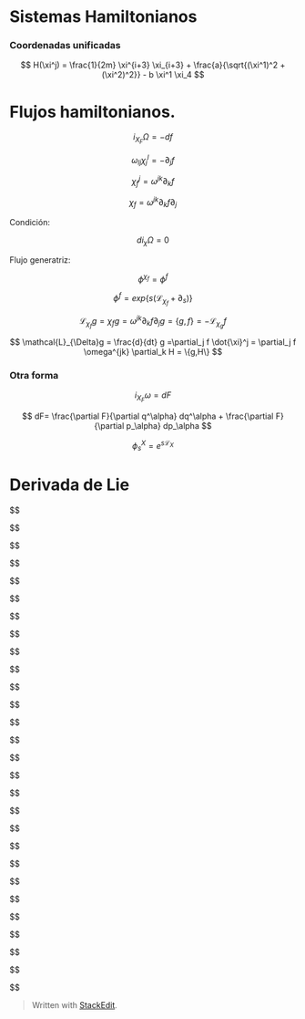 

# Sistemas Hamiltonianos
 
### Coordenadas unificadas

$$
H(\xi^j) = \frac{1}{2m} \xi^{i+3} \xi_{i+3} + \frac{a}{\sqrt{(\xi^1)^2 + (\xi^2)^2}} - b \xi^1 \xi_4
$$

# Flujos hamiltonianos.


$$
i_{X_F} \Omega = - df
$$

$$
\omega_{lj} \chi_j^l = -\partial_j f
$$

$$
\chi_f^j = \omega^{jk}\partial_k f
$$

$$
\chi_f = \omega^{jk}\partial_k f \partial_j
$$

Condición:

$$
d i_\chi \Omega = 0
$$

Flujo generatriz:

$$
\phi^{\chi_f} = \phi^f
$$

$$
\phi^f = exp\{ s(\mathcal{L}_{\chi_f} + \partial_s )\}
$$

$$
\mathcal{L}_{\chi_f}g = \chi_f g = \omega^{jk}\partial_k f \partial_j g = \{g,f \} = - \mathcal{L}_{\chi_g}f
$$

$$
\mathcal{L}_{\Delta}g = \frac{d}{dt} g =\partial_j f \dot{\xi}^j = \partial_j f \omega^{jk} \partial_k H = \{g,H\}
$$


### Otra forma

$$
i_{X_F} \omega = dF
$$


$$
dF= \frac{\partial F}{\partial q^\alpha} dq^\alpha +  \frac{\partial F}{\partial p_\alpha} dp_\alpha
$$

$$
\phi_s^X = e^{s\mathcal{L}_X}
$$

# Derivada de Lie

$$

$$


$$

$$


$$

$$


$$

$$


$$

$$


$$

$$


$$

$$


$$

$$


$$

$$


$$

$$


$$

$$


$$

$$


$$

$$


$$

$$



> Written with [StackEdit](https://stackedit.io/).
<!--stackedit_data:
eyJoaXN0b3J5IjpbLTE2NzQ2NjQ2NjIsMTUyNzk1NjEwOSw3Mz
A5OTgxMTZdfQ==
-->